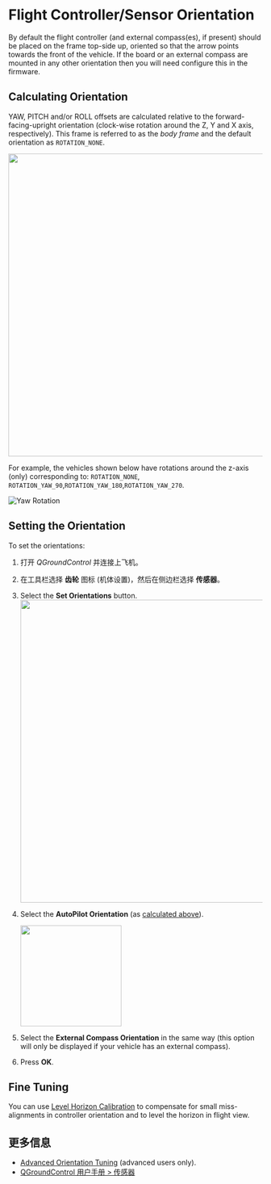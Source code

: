 # Flight Controller/Sensor Orientation

By default the flight controller (and external compass(es), if present) should be placed on the frame top-side up, oriented so that the arrow points towards the front of the vehicle. If the board or an external compass are mounted in any other orientation then you will need configure this in the firmware.

## Calculating Orientation

YAW, PITCH and/or ROLL offsets are calculated relative to the forward-facing-upright orientation (clock-wise rotation around the Z, Y and X axis, respectively). This frame is referred to as the *body frame* and the default orientation as `ROTATION_NONE`.

<img src="../../images/fc_orientation_1.png" style="width: 600px;" />

For example, the vehicles shown below have rotations around the z-axis (only) corresponding to: `ROTATION_NONE`, `ROTATION_YAW_90`,`ROTATION_YAW_180`,`ROTATION_YAW_270`.

![Yaw Rotation](../../images/yaw_rotation.png)

## Setting the Orientation

To set the orientations:

1. 打开 *QGroundControl* 并连接上飞机。
2. 在工具栏选择 **齿轮** 图标 (机体设置)，然后在侧边栏选择 **传感器**。
3. Select the **Set Orientations** button. <img src="../../images/qgc/setup/sensor_orientation_set_orientations.jpg" style="width: 600px;" />
4. Select the **AutoPilot Orientation** (as [calculated above](#calculating-orientation)).
    
    <img src="../../images/qgc/setup/sensor_orientation_selector_values.jpg" style="width: 200px;" />

5. Select the **External Compass Orientation** in the same way (this option will only be displayed if your vehicle has an external compass).

6. Press **OK**.

## Fine Tuning

You can use [Level Horizon Calibration](../config/level_horizon_calibration.md) to compensate for small miss-alignments in controller orientation and to level the horizon in flight view.

## 更多信息

* [Advanced Orientation Tuning](../advanced_config/advanced_flight_controller_orientation_leveling.md) (advanced users only).
* [QGroundControl 用户手册 > 传感器](https://docs.qgroundcontrol.com/en/SetupView/Sensors.html#flight_controller_orientation)